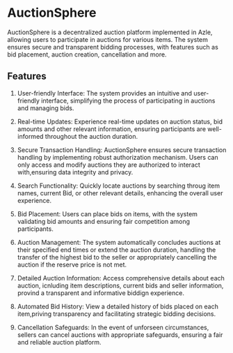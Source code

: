 # AuctionSphere

AuctionSphere is a decentralized auction platform implemented in Azle, allowing users to participate in auctions for various items. The system ensures secure and transparent bidding processes, with features such as bid placement, auction creation, cancellation and more.

## Features

1. User-friendly Interface: The system provides an intuitive and user-friendly interface, simplifying the process of participating in auctions and managing bids.

2. Real-time Updates: Experience real-time updates on auction status, bid amounts and other relevant information, ensuring participants are well-informed throughout the auction duration.

3. Secure Transaction Handling: AuctionSphere ensures secure transaction handling by implementing robust authorization mechanism. Users can only access and modify auctions they are authorized to interact with,ensuring data integrity and privacy.

4. Search Functionality: Quickly locate auctions by searching throug item names, current Bid, or other relevant details, enhancing the overall user experience.

5. Bid Placement: Users can place bids on items, with the system validating bid amounts and ensuring fair competition among participants.

6. Auction Management: The system automatically concludes auctions at their specified end times or extend the auction duration, handling the transfer of the highest bid to the seller or appropriately cancelling the auction if the reserve price is not met.

7. Detailed Auction Information: Access comprehensive details about each auction, icnluding item descriptions, current bids and seller information, provind a transparent and informative biddign experience.

8. Automated Bid History: View a detailed history of bids placed on each item,priving transparency and facilitating strategic bidding decisions.

9. Cancellation Safeguards: In the event of unforseen circumstances, sellers can cancel auctions with appropriate safeguards, ensuring a fair and reliable auction platform.
    

